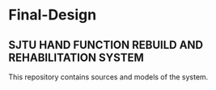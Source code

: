 # Final-Design
## SJTU HAND FUNCTION REBUILD AND REHABILITATION SYSTEM
This repository contains sources and models of the system.
